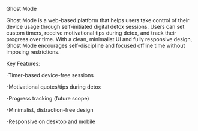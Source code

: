 Ghost Mode

Ghost Mode is a web-based platform that helps users take control of their device usage through self-initiated digital detox sessions. Users can set custom timers, receive motivational tips during detox, and track their progress over time. With a clean, minimalist UI and fully responsive design, Ghost Mode encourages self-discipline and focused offline time without imposing restrictions.

Key Features:

-Timer-based device-free sessions

-Motivational quotes/tips during detox

-Progress tracking (future scope)

-Minimalist, distraction-free design

-Responsive on desktop and mobile